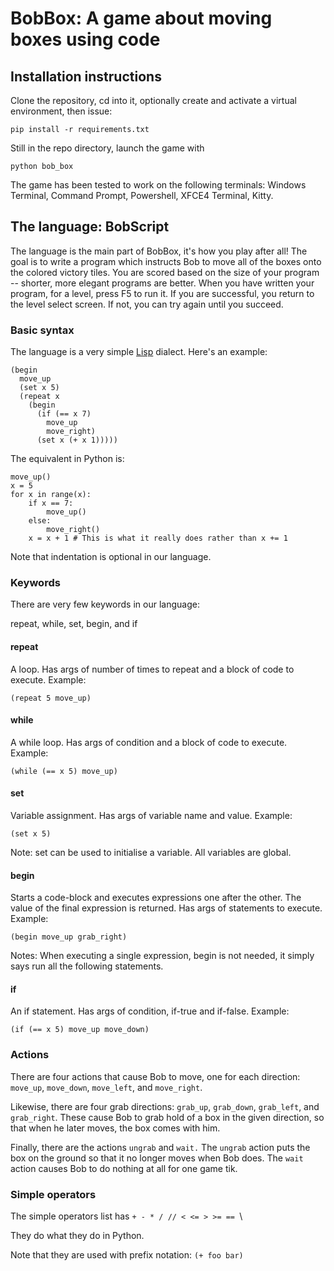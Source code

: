 
# BobBox: A game about moving boxes using code

## Installation instructions

Clone the repository, cd into it, optionally create and activate a virtual environment, then issue:

```
pip install -r requirements.txt
```

Still in the repo directory, launch the game with

```
python bob_box 
```

The game has been tested to work on the following terminals: Windows Terminal, Command Prompt, Powershell, XFCE4 Terminal, Kitty.

## The language: BobScript

The language is the main part of BobBox, it's how you play after all! The goal is to write a program which instructs Bob to move all of the boxes onto the colored victory tiles. You are scored based on the size of your program -- shorter, more elegant programs are better. When you have written your program, for a level, press F5 to run it. If you are successful, you return to the level select screen. If not, you can try again until you succeed.

### Basic syntax

The language is a very simple [Lisp](https://en.wikipedia.org/wiki/Lisp_(programming_language)) dialect. Here's an example:

```
(begin
  move_up
  (set x 5)
  (repeat x
    (begin
      (if (== x 7)
        move_up
        move_right)
      (set x (+ x 1)))))
```

The equivalent in Python is:

```
move_up()
x = 5
for x in range(x):
    if x == 7:
        move_up()
    else:
        move_right()
    x = x + 1 # This is what it really does rather than x += 1
```

Note that indentation is optional in our language.

### Keywords

There are very few keywords in our language:

repeat, while, set, begin, and if

#### repeat

A loop. Has args of number of times to repeat and a block of code to execute. Example:

```
(repeat 5 move_up)
```

#### while

A while loop. Has args of condition and a block of code to execute. Example:

```
(while (== x 5) move_up)
```

#### set

Variable assignment. Has args of variable name and value. Example:

```
(set x 5)
```

Note: set can be used to initialise a variable. All variables are global.

#### begin

Starts a code-block and executes expressions one after the other. The value of the final expression is returned. Has args of statements to execute. Example:

```
(begin move_up grab_right)
```

Notes: When executing a single expression, begin is not needed, it simply says run all the following statements.

#### if

An if statement. Has args of condition, if-true and if-false. Example:

```
(if (== x 5) move_up move_down)
```

### Actions

There are four actions that cause Bob to move, one for each direction: `move_up`, `move_down`, `move_left`, and `move_right`.

Likewise, there are four grab directions: `grab_up`, `grab_down`, `grab_left`, and `grab_right`. These cause Bob to grab hold of a box in the given direction, so that when he later moves, the box comes with him.

Finally, there are the actions `ungrab` and `wait.` The `ungrab` action puts the box on the ground so that it no longer moves when Bob does. The `wait` action causes Bob to do nothing at all for one game tik.

### Simple operators

The simple operators list has `+ - * / // < <= > >= == `\

They do what they do in Python.

Note that they are used with prefix notation: `(+ foo bar)`





